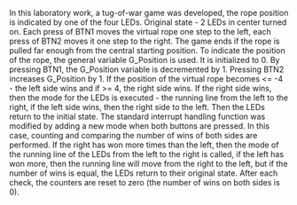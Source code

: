 In this laboratory work, a tug-of-war game was developed, the rope position is indicated by one of the four LEDs. Original state - 2 LEDs in center turned on. Each press of BTN1 moves the virtual rope one step to the left, each press of BTN2 moves it one step to the right. The game ends if the rope is pulled far enough from the central starting position.
To indicate the position of the rope, the general variable G_Position is used. It is initialized to 0. By pressing BTN1, the G_Position variable is decremented by 1. Pressing BTN2 increases G_Position by 1. If the position of the virtual rope becomes <= -4 - the left side wins and if >= 4, the right side wins. If the right side wins, then the mode for the LEDs is executed - the running line from the left to the right, if the left side wins, then the right side to the left. Then the LEDs return to the initial state.
The standard interrupt handling function was modified by adding a new mode when both buttons are pressed. In this case, counting and comparing the number of wins of both sides are performed. If the right has won more times than the left, then the mode of the running line of the LEDs from the left to the right is called, if the left has won more, then the running line will move from the right to the left, but if the number of wins is equal, the LEDs return to their original state. After each check, the counters are reset to zero (the number of wins on both sides is 0).
